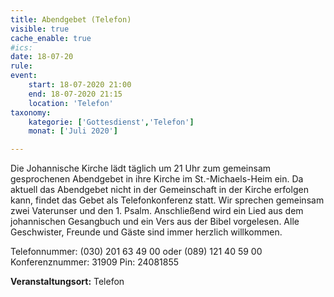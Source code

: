 ```yaml
---
title: Abendgebet (Telefon)
visible: true
cache_enable: true
#ics: 
date: 18-07-20
rule: 
event:
	start: 18-07-2020 21:00
	end: 18-07-2020 21:15
	location: 'Telefon'
taxonomy:
	kategorie: ['Gottesdienst','Telefon']
	monat: ['Juli 2020']

---
```

Die Johannische Kirche lädt täglich um 21 Uhr zum gemeinsam gesprochenen Abendgebet in ihre Kirche im St.-Michaels-Heim ein. Da aktuell das Abendgebet nicht in der Gemeinschaft in der Kirche erfolgen kann, findet das Gebet als Telefonkonferenz statt. Wir sprechen gemeinsam zwei Vaterunser und den 1. Psalm. Anschließend wird ein Lied aus dem johannischen Gesangbuch und ein Vers aus der Bibel vorgelesen. Alle Geschwister, Freunde und Gäste sind immer herzlich willkommen.

Telefonnummer: (030) 201 63 49 00 oder (089) 121 40 59 00
Konferenznummer: 31909
Pin: 24081855



**Veranstaltungsort:** Telefon

